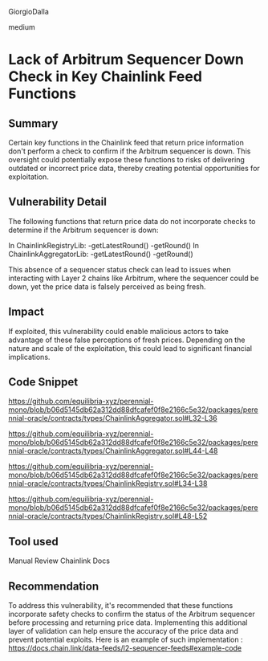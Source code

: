GiorgioDalla

medium

# Lack of Arbitrum Sequencer Down Check in Key Chainlink Feed Functions

## Summary

Certain key functions in the Chainlink feed that return price information don't perform a check to confirm if the Arbitrum sequencer is down. This oversight could potentially expose these functions to risks of delivering outdated or incorrect price data, thereby creating potential opportunities for exploitation.

## Vulnerability Detail

The following functions that return price data do not incorporate checks to determine if the Arbitrum sequencer is down:

In ChainlinkRegistryLib:
 -getLatestRound()
 -getRound()
In ChainlinkAggregatorLib:
 -getLatestRound()
 -getRound()

This absence of a sequencer status check can lead to issues when interacting with Layer 2 chains like Arbitrum, where the sequencer could be down, yet the price data is falsely perceived as being fresh.


## Impact

If exploited, this vulnerability could enable malicious actors to take advantage of these false perceptions of fresh prices. Depending on the nature and scale of the exploitation, this could lead to significant financial implications.

## Code Snippet

https://github.com/equilibria-xyz/perennial-mono/blob/b06d5145db62a312dd88dfcafef0f8e2166c5e32/packages/perennial-oracle/contracts/types/ChainlinkAggregator.sol#L32-L36

https://github.com/equilibria-xyz/perennial-mono/blob/b06d5145db62a312dd88dfcafef0f8e2166c5e32/packages/perennial-oracle/contracts/types/ChainlinkAggregator.sol#L44-L48

https://github.com/equilibria-xyz/perennial-mono/blob/b06d5145db62a312dd88dfcafef0f8e2166c5e32/packages/perennial-oracle/contracts/types/ChainlinkRegistry.sol#L34-L38

https://github.com/equilibria-xyz/perennial-mono/blob/b06d5145db62a312dd88dfcafef0f8e2166c5e32/packages/perennial-oracle/contracts/types/ChainlinkRegistry.sol#L48-L52

## Tool used

Manual Review
Chainlink Docs

## Recommendation

To address this vulnerability, it's recommended that these functions incorporate safety checks to confirm the status of the Arbitrum sequencer before processing and returning price data. Implementing this additional layer of validation can help ensure the accuracy of the price data and prevent potential exploits.
Here is an example of such implementation : https://docs.chain.link/data-feeds/l2-sequencer-feeds#example-code